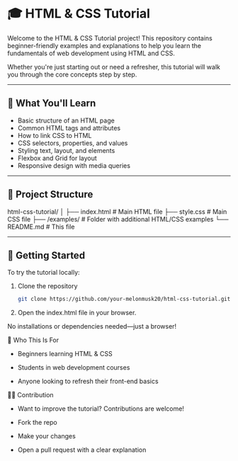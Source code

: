 # 🎓 HTML & CSS Tutorial

Welcome to the HTML & CSS Tutorial project! This repository contains beginner-friendly examples and explanations to help you learn the fundamentals of web development using HTML and CSS.

Whether you're just starting out or need a refresher, this tutorial will walk you through the core concepts step by step.

---

## 📘 What You'll Learn

- Basic structure of an HTML page
- Common HTML tags and attributes
- How to link CSS to HTML
- CSS selectors, properties, and values
- Styling text, layout, and elements
- Flexbox and Grid for layout
- Responsive design with media queries

---

## 📁 Project Structure

html-css-tutorial/ │ ├── index.html # Main HTML file ├── style.css # Main CSS file ├── /examples/ # Folder with additional HTML/CSS examples └── README.md # This file


---

## 🚀 Getting Started

To try the tutorial locally:

1. Clone the repository
   ```bash
   git clone https://github.com/your-melonmusk20/html-css-tutorial.git

2. Open the index.html file in your browser.

No installations or dependencies needed—just a browser!

🧠 Who This Is For
- Beginners learning HTML & CSS

- Students in web development courses

- Anyone looking to refresh their front-end basics

✍🏽 Contribution

- Want to improve the tutorial? Contributions are welcome!

- Fork the repo

- Make your changes

- Open a pull request with a clear explanation

